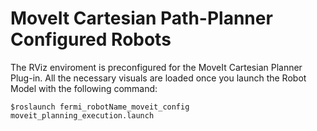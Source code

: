 MoveIt Cartesian Path-Planner Configured Robots
=====

The RViz enviroment is preconfigured for the MoveIt Cartesian Planner Plug-in. All the necessary visuals are loaded once you launch the Robot Model with the following command:

```
$roslaunch fermi_robotName_moveit_config moveit_planning_execution.launch
```




